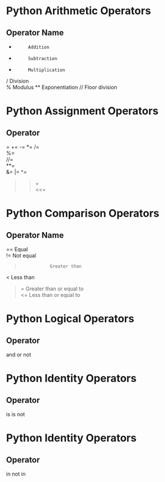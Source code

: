 # Python Arithmetic Operators

## Operator     Name
  +	         Addition
  -	         Subtraction
  *	         Multiplication	
  /	         Division	
  %	         Modulus
 **	         Exponentiation
 //	         Floor division

# Python Assignment Operators

## Operator
  =	
 +=	
 -=	
 *=	
 /=		
 %=		
 //=		
 **=		
 &=	
 |=
 ^=
 >>=		
 <<=
 
# Python Comparison Operators
 
 ## Operator	     Name	
  ==	            Equal		
  !=	            Not equal		
   >	            Greater than		
   <	            Less than	
  >=	            Greater than or equal to	
  <=	            Less than or equal to
  
# Python Logical Operators
  
## Operator
   and
   or
   not
   
# Python Identity Operators
   
## Operator
   is
   is not
   
# Python Identity Operators

## Operator
   in
   not in

 
